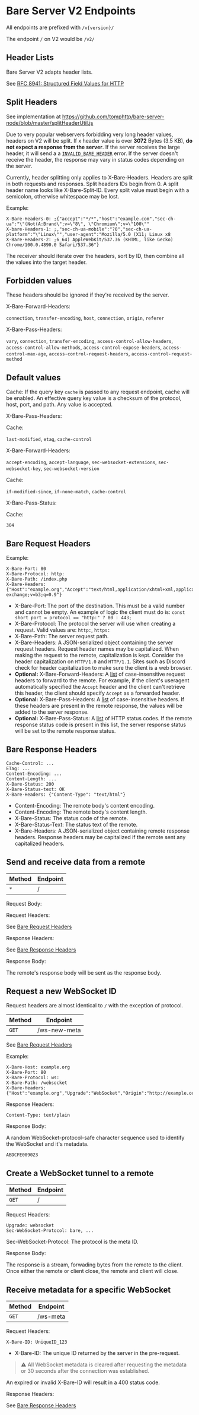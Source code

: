 # Bare Server V2 Endpoints

All endpoints are prefixed with `/v{version}/`

The endpoint `/` on V2 would be `/v2/`

## Header Lists

Bare Server V2 adapts header lists.

See [RFC 8941: Structured Field Values for HTTP](https://www.rfc-editor.org/rfc/rfc8941.html#section-3.1)

## Split Headers

See implementation at https://github.com/tomphttp/bare-server-node/blob/master/splitHeaderUtil.js

Due to very popular webservers forbidding very long header values, headers on V2 will be split. If x header value is over **3072** Bytes (3.5 KB), **do not expect a response from the server**. If the server receives the large header, it will send a a [`INVALID_BARE_HEADER`](./BareServerErrors.md) error. If the server doesn't receive the header, the response may vary in status codes depending on the server.

Currently, header splitting only applies to X-Bare-Headers. Headers are split in both requests and responses. Split headers IDs begin from 0. A split header name looks like X-Bare-Split-ID. Every split value must begin with a semicolon, otherwise whitespace may be lost.

Example:

```
X-Bare-Headers-0: ;{"accept":"*/*","host":"example.com","sec-ch-ua":"\"(Not(A:Brand\";v=\"8\", \"Chromium\";v=\"100\""
X-bare-Headers-1: ;,"sec-ch-ua-mobile":"?0","sec-ch-ua-platform":"\"Linux\"","user-agent":"Mozilla/5.0 (X11; Linux x8
X-Bare-Headers-2: ;6_64) AppleWebKit/537.36 (KHTML, like Gecko) Chrome/100.0.4890.0 Safari/537.36"}
```

The receiver should iterate over the headers, sort by ID, then combine all the values into the target header.

## Forbidden values

These headers should be ignored if they're received by the server.

X-Bare-Forward-Headers:

`connection`, `transfer-encoding`, `host`, `connection`, `origin`, `referer`

X-Bare-Pass-Headers:

`vary`, `connection`, `transfer-encoding`, `access-control-allow-headers`, `access-control-allow-methods`, `access-control-expose-headers`, `access-control-max-age`, `access-control-request-headers`, `access-control-request-method`

## Default values

Cache: If the query key `cache` is passed to any request endpoint, cache will be enabled. An effective query key value is a checksum of the protocol, host, port, and path. Any value is accepted.

X-Bare-Pass-Headers:

Cache:

`last-modified`, `etag`, `cache-control`

X-Bare-Forward-Headers:

`accept-encoding`, `accept-language`, `sec-websocket-extensions`, `sec-websocket-key`, `sec-websocket-version`

Cache:

`if-modified-since`, `if-none-match`, `cache-control`

X-Bare-Pass-Status:

Cache:

`304`

## Bare Request Headers

Example:

```
X-Bare-Port: 80
X-Bare-Protocol: http:
X-Bare-Path: /index.php
X-Bare-Headers: {"Host":"example.org","Accept":"text/html,application/xhtml+xml,application/xml;q=0.9,image/webp,image/apng,*/*;q=0.8,application/signed-exchange;v=b3;q=0.9"}
```

- X-Bare-Port: The port of the destination. This must be a valid number and cannot be empty. An example of logic the client must do is: `const short port = protocol == "http:" ? 80 : 443;`
- X-Bare-Protocol: The protocol the server will use when creating a request. Valid values are: `http:`, `https:`
- X-Bare-Path: The server request path.
- X-Bare-Headers: A JSON-serialized object containing the server request headers. Request header names may be capitalized. When making the request to the remote, capitalization is kept. Consider the header capitalization on `HTTP/1.0` and `HTTP/1.1`. Sites such as Discord check for header capitalization to make sure the client is a web browser.
- **Optional:** X-Bare-Forward-Headers: A [list](#header-lists) of case-insensitive request headers to forward to the remote. For example, if the client's useragent automatically specified the `Accept` header and the client can't retrieve this header, the client should specify `Accept` as a forwarded header.
- **Optional:** X-Bare-Pass-Headers: A [list](#header-lists) of case-insensitive headers. If these headers are present in the remote response, the values will be added to the server response.
- **Optional:** X-Bare-Pass-Status: A [list](#header-lists) of HTTP status codes. If the remote response status code is present in this list, the server response status will be set to the remote response status.

## Bare Response Headers

```
Cache-Control: ...
ETag: ...
Content-Encoding: ...
Content-Length: ...
X-Bare-Status: 200
X-Bare-Status-text: OK
X-Bare-Headers: {"Content-Type": "text/html"}
```

- Content-Encoding: The remote body's content encoding.
- Content-Encoding: The remote body's content length.
- X-Bare-Status: The status code of the remote.
- X-Bare-Status-Text: The status text of the remote.
- X-Bare-Headers: A JSON-serialized object containing remote response headers. Response headers may be capitalized if the remote sent any capitalized headers.

## Send and receive data from a remote

| Method | Endpoint |
| ------ | -------- |
| `*`    | /        |

Request Body:

Request Headers:

See [Bare Request Headers](#bare-request-headers)

Response Headers:

See [Bare Response Headers](#bare-response-headers)

Response Body:

The remote's response body will be sent as the response body.

## Request a new WebSocket ID

Request headers are almost identical to `/` with the exception of protocol.

| Method | Endpoint     |
| ------ | ------------ |
| `GET`  | /ws-new-meta |

See [Bare Request Headers](#bare-request-headers)

Example:

```
X-Bare-Host: example.org
X-Bare-Port: 80
X-Bare-Protocol: ws:
X-Bare-Path: /websocket
X-Bare-Headers: {"Host":"example.org","Upgrade":"WebSocket","Origin":"http://example.org","Connection":"upgrade"}
```

Response Headers:

```
Content-Type: text/plain
```

Response Body:

A random WebSocket-protocol-safe character sequence used to identify the WebSocket and it's metadata.

```
ABDCFE009023
```

## Create a WebSocket tunnel to a remote

| Method | Endpoint |
| ------ | -------- |
| `GET`  | /        |

Request Headers:

```
Upgrade: websocket
Sec-WebSocket-Protocol: bare, ...
```

Sec-WebSocket-Protocol: The protocol is the meta ID.

Response Body:

The response is a stream, forwading bytes from the remote to the client. Once either the remote or client close, the remote and client will close.

## Receive metadata for a specific WebSocket

| Method | Endpoint |
| ------ | -------- |
| `GET`  | /ws-meta |

Request Headers:

```
X-Bare-ID: UniqueID_123
```

- X-Bare-ID: The unique ID returned by the server in the pre-request.

> ⚠ All WebSocket metadata is cleared after requesting the metadata or 30 seconds after the connection was established.

An expired or invalid X-Bare-ID will result in a 400 status code.

Response Headers:

See [Bare Response Headers](#bare-response-headers)
